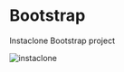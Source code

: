 # Bootstrap
Instaclone Bootstrap project

![instaclone](https://user-images.githubusercontent.com/75564722/160155988-ac19154e-e8be-4448-9f70-c14d6576fbe7.png)

